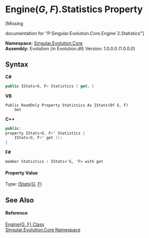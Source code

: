 # Engine(*G*, *F*).Statistics Property 
 

\[Missing <summary> documentation for "P:Singular.Evolution.Core.Engine`2.Statistics"\]

**Namespace:**&nbsp;<a href="7a43d210-bf66-e44d-0f97-e9e0fe26b1b8">Singular.Evolution.Core</a><br />**Assembly:**&nbsp;Evolution (in Evolution.dll) Version: 1.0.0.0 (1.0.0.0)

## Syntax

**C#**<br />
``` C#
public IStats<G, F> Statistics { get; }
```

**VB**<br />
``` VB
Public ReadOnly Property Statistics As IStats(Of G, F)
	Get
```

**C++**<br />
``` C++
public:
property IStats<G, F>^ Statistics {
	IStats<G, F>^ get ();
}
```

**F#**<br />
``` F#
member Statistics : IStats<'G, 'F> with get

```


#### Property Value
Type: <a href="b69bf5a6-967a-3b3b-09c1-85649488a391">IStats</a>(<a href="92194d95-738c-47ab-5991-65a487f5b8c2">*G*</a>, <a href="92194d95-738c-47ab-5991-65a487f5b8c2">*F*</a>)

## See Also


#### Reference
<a href="92194d95-738c-47ab-5991-65a487f5b8c2">Engine(G, F) Class</a><br /><a href="7a43d210-bf66-e44d-0f97-e9e0fe26b1b8">Singular.Evolution.Core Namespace</a><br />